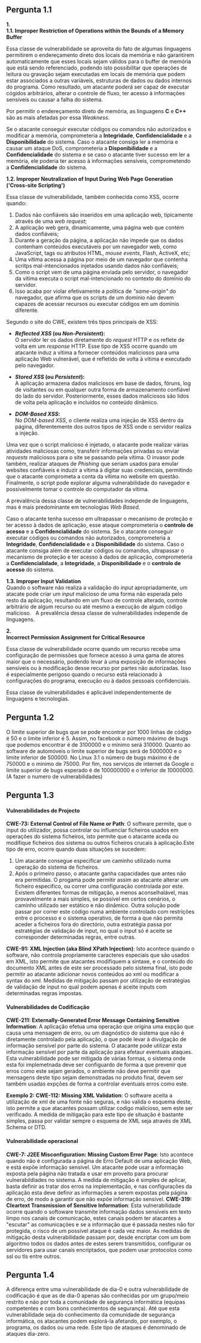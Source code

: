 ## Pergunta 1.1 ##

**1.**  
**1.1. Improper Restriction of Operations within the Bounds of a Memory Buffer**  

Essa classe de vulnerabilidade se aproveita do fato de algumas linguagens permitirem o endereçamento direto dos locais da memória e não garantirem automaticamente que esses locais sejam válidos para o buffer de memória que está sendo referenciado, podendo isto possibilitar que operações de leitura ou gravação sejam executadas em locais de memória que podem estar associados a outras variáveis, estruturas de dados ou dados internos do programa. Como resultado, um atacante poderá ser capaz de executar cógidos arbitrários, alterar o controle de fluxo, ter acesso à informações sensíveis ou causar a falha do sistema.

Por permitir o endereçamento direto de memória, as linguagens **C** e **C++** são as mais afetadas por essa *Weakness*.  

Se o atacante conseguir executar códigos ou comandos não autorizados e modificar a memória, comprometeria a **Integridade**, **Confidencialidade** e a **Disponibilidade** do sistema. Caso o atacante consiga ler a memória e causar um ataque DoS, comprometeria a **Disponibilidade** e a **Confidencialidade** do sistema
e se caso o atacante tiver sucesso em ler a memória, ele poderia ter acesso à informações sensíveis, comprometendo a **Confidencialidade** do sistema.  


**1.2. Improper Neutralization of Input During Web Page Generation ('Cross-site Scripting')**  

Essa classe de vulnerabilidade, também conhecida como XSS, ocorre quando:

1. Dados não confiáveis são inseridos em uma aplicação web, tipicamente através de uma *web request*;
2. A aplicação web gera, dinamicamente, uma página web que contém dados confiáveis;
3. Durante a geração da página, a aplicação não impede que os dados contenham conteúdos executáveis por um navegador web, como JavaScript, tags ou atributos HTML, *mouse events*, Flash, ActiveX, etc;
4. Uma vítima acessa a página por meio de um navegador que contenha scritps mal-intencionados injetados usando dados não confiáveis;
5. Como o script vem de uma página enviada pelo servidor, o navegador da vítima executa o script mal-intencionado no contexto do domínio do servidor.
6. Isso acaba por violar efetivamente a política de *"same-origin"* do navegador, que afirma que os scripts de um domínio não devem capazes de acessar recursos ou executar códigos em um domínio diferente.


Segundo o site do CWE, existem três tipos principais de XSS:


* ***Reflected XSS* (ou *Non-Persistent*):**  
O servidor ler os dados diretamente do *request* HTTP e os reflete de volta em um *response* HTTP. Esse tipo de XSS ocorre quando um atacante induz a vítima a fornecer conteúdos maliciosos para uma aplicação Web vulnerável, que é refletido de volta à vítima e executado pelo navegador.

* ***Stored XSS* (ou *Persistent*):**  
A aplicação armazena dados maliciosos em base de dados, fóruns, log de visitantes ou em qualquer outra forma de armazenamento confiável do lado do servidor. Posteriormente, esses dados maliciosos são lidos de volta pela aplicação e incluídos no conteúdo dinâmico.


* ***DOM-Based XSS*:**  
No *DOM-based XSS*, o cliente realiza uma injeção de XSS dentro da página, diferentemente dos outros tipos de XSS onde o servidor realiza a injeção. 


Uma vez que o script malicioso é injetado, o atacante pode realizar várias atividades maliciosas como, transferir informações privadas ou enviar *requests* maliciosos para o site se passando pela vítima. O invasor pode também, realizar ataques de *Phishing* que seriam usados para emular websites confiáveis e induzir a vítima à digitar suas credenciais, permitindo que o atacante comprometa a conta da vítima no website em questão. Finalmente, o script pode explorar alguma vulnerabilidade do navegador e possivelmente tomar o controle do computador da vítima.  

A prevalência dessa classe de vulnerabilidades independe de linguagens, mas é mais predominante em tecnologias *Web Based*.  

Caso o atacante tenha sucesso em ultrapassar o mecanismo de proteção e ter acesso à dados de aplicação, esse ataque comprometeria o **controlo de acesso** e a **Confidencialidade** do sistema. Se o atacante conseguir executar códigos ou comandos não autorizados, comprometeria a **Integridade**, **Confidencialidade** e a **Disponibilidade** do sistema. Caso o atacante consiga além de executar códigos ou comandos, ultrapassar o mecanismo de proteção e ter acesso à dados de aplicação, comprometeria a **Confidencialidade**, a **Integridade**, a **Disponibilidade** e o **controlo de acesso** do sistema.  

**1.3. Improper Input Validation**  
Quando o software não realiza a validação do *input* apropriadamente, um atacate pode criar um *input* malicioso de uma forma não esperada pelo resto da aplicação, resultando em um fluxo de controle alterado, controle arbitrário de algum recurso ou até mesmo a execução de algum código malicioso.
&nbsp;
A prevalência dessa classe de vulnerabilidades independe de linguagens.  

**2.**  
**Incorrect Permission Assignment for Critical Resource**  

Essa classe de vulnerabilidade ocorre quando um recurso recebe uma configuração de permissões que fornece acesso à uma gama de atores maior que o necessário, podendo levar à uma exposição de informações sensíveis ou à modificação desse recurso por partes não autorizadas. Isso é especialmente perigoso quando o recurso está relacionado à configurações do programa, execução ou à dados pessoais confidenciais.  

Essa classe de vulnerabilidades é aplicável independentemente de linguagens e tecnologias.  


## Pergunta 1.2 ##  
O limite superior de bugs que se pode encontrar por 1000 linhas de código é 50 e o limite inferior é 5.
Assim, no facebook o número máximo de bugs que podemos encontrar é de 3100000 e o mínimo será 310000. Quanto ao software de automóveis o limite superior de bugs será de 5000000 e o limite inferior de 500000. No Linux 3.1 o número de bugs máximo é de 750000 e o mínimo de 75000. Por fim, nos serviços de internet da Google o limite superior de bugs esperado é de 100000000 e o inferior de 10000000. (A fazer o numero de vulnerabilidades)
## Pergunta 1.3 ##  
#### Vulnerabilidades de Projecto ####
**CWE-73: External Control of File Name or Path**: O software permite, que o input do utilizador, possa controlar ou influenciar ficheiros usados em operações do sistema ficheiros, isto permite que o atacante aceda ou modifique ficheiros dos sistema ou outros ficheiros crucais à aplicação.Este tipo de erro, ocorre quando duas situações se sucedem:
1. Um atacante consegue especificar um caminho utilizado numa operação do sistema de ficheiros.
2. Após o primeiro passo, o atacante ganha capacidades que antes não era permitidas.
O progama pode permitir assim ao atacante alterar um ficheiro especifico, ou correr uma configuração controlada por este.
Existem diferentes formas de mitigação, a menos aconselhalável, mas provavelmente a mais simples, se possível em certos cenários, o caminho utilizado ser estático e não dinâmico. Outra solução pode passar por correr este código numa ambiente controlado com restrições entre o processo e o sistema operativo, de forma a que não permita aceder a ficheiros fora do directório, outra estratégia passa por estratégias de validação de input, no qual o input só é aceite se corresponder determinadas regras, entre outras. 

**CWE-91: XML Injection (aka Blind XPath Injection)**: Isto acontece quando o software, não controla propriamente caracteres especiais que são usados em XML, isto permite que atacantes modifiquem a sintaxe, e o conteúdo do documento XML antes de este ser processado pelo sistema final, isto pode permitir ao atacante adicionar novos conteúdos ao xml ou modificar a syntax do xml. Medidas de mitigação passam por utilização de estratégias de validação de input no qual podem apenas é aceite inputs com determinadas regras impostas.
#### Vulnerabilidades de Codificação ####
**CWE-211: Externally-Generated Error Message Containing Sensitive Information**: A aplicação efetua uma operação que origina uma expção que causa uma mensagem de erro, ou um diagnóstico do sistema que não é diretamente controlado pela aplicação, o que pode levar à divulgação de informação sensível por parte do sistema. O atacante pode utilizar esta informação sensível por parte da aplicação para efetaur eventuais ataques. Esta vulnerabilidade pode ser mitigada de várias formas, o sistema onde esta foi implemetnada deve ser configuardo de forma a que prevenir que erros como este sejam gerados, o ambiente não deve permitir que mensagens deste tipo sejam demonstradas no produto final,  devem ser também usadas expções de forma a controlar eventuais erros como este.

**Exemplo 2: CWE-112: Missing XML Validation**: O software aceita a utilização de xml de uma fonte não seguras, e não valida o esquema deste, isto permite a que atacantes possam utilizar codigo malicioso, sem este ser verificado. A medida de mitigação para este tipo de  situação é bastante simples, passa por validar sempre o esquema de XML seja através de XML Schema or DTD.
#### Vulnerabilidade operacional ####
**CWE-7: J2EE Misconfiguration: Missing Custom Error Page**: Isto acontece quando não é configurada a página de Erro Default de uma aplicação Web, e está expõe informação sensível. Um atacante pode usar a informação exposta pela página não tratada e usar em proveito para procurar vulnerabildiades no sistema. A medida de mitigação é simples de aplicar, basta definir as tratar dos erros na implementação, e nas configurações da aplicação esta deve definir as informações a serem expostas pela página de erro, de modo a garantir que não expõe informação sensível.
**CWE-319: Cleartext Transmission of Sensitive Information**: Esta vulnerabilidade ocorre quando o softoware transmite informação dados sensíveis em texto limpo nos canais de comunicação, estes canais podem ter atacantes a "escutar" as comunicações e se a informação que é passada nestes não for protegida, o risco de um possível ataque é cada vez maior.
As medidas de mitigação desta vulnerabilidade passam por, desde encriptar com um bom algoritmo todos os dados antes de estes serem transmitidos, configurar os servidores para usar canais encriptados, que podem usar protocolos como ssl ou tls entre outros.


## Pergunta 1.4 ##
A diferença entre uma vulnerabilidade de dia-0 e outra vulnerabilidade de codificação é que as de dia-0 apenas são conhecidas por um grupo/meio restrito e não por toda a comunidade de segurança informática (equipas competentes e com bons conhecimentos de segurança). Até que esta vulnerabilidade seja do conhecimento da comunidade de segurança informática, os atacantes podem explorá-la afetando, por exemplo, o programa, os dados ou uma rede. Este tipo de ataques é denominado de ataques dia-zero. 

